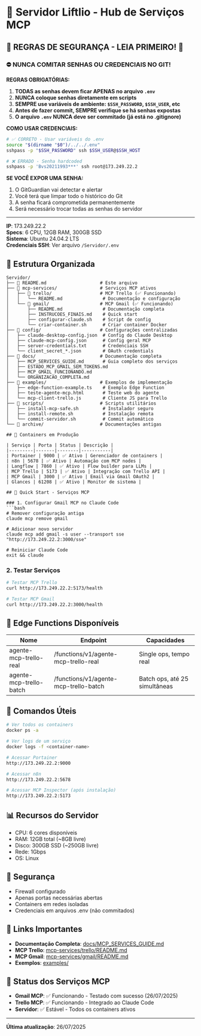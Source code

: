 # 🚀 Servidor Liftlio - Hub de Serviços MCP

## 🚨 REGRAS DE SEGURANÇA - LEIA PRIMEIRO! 🚨

### ⛔ NUNCA COMITAR SENHAS OU CREDENCIAIS NO GIT!

**REGRAS OBRIGATÓRIAS:**
1. **TODAS as senhas devem ficar APENAS no arquivo `.env`**
2. **NUNCA coloque senhas diretamente em scripts**
3. **SEMPRE use variáveis de ambiente: `$SSH_PASSWORD`, `$SSH_USER`, etc**
4. **Antes de fazer commit, SEMPRE verifique se há senhas expostas**
5. **O arquivo `.env` NUNCA deve ser commitado (já está no .gitignore)**

**COMO USAR CREDENCIAIS:**
```bash
# ✅ CORRETO - Usar variáveis do .env
source "$(dirname "$0")/../../.env"
sshpass -p "$SSH_PASSWORD" ssh $SSH_USER@$SSH_HOST

# ❌ ERRADO - Senha hardcoded
sshpass -p 'Bvs20211993***' ssh root@173.249.22.2
```

**SE VOCÊ EXPOR UMA SENHA:**
1. O GitGuardian vai detectar e alertar
2. Você terá que limpar todo o histórico do Git
3. A senha ficará comprometida permanentemente
4. Será necessário trocar todas as senhas do servidor

---

**IP**: 173.249.22.2  
**Specs**: 6 CPU, 12GB RAM, 300GB SSD  
**Sistema**: Ubuntu 24.04.2 LTS  
**Credenciais SSH**: Ver arquivo `/Servidor/.env`  

## 📁 Estrutura Organizada

```
Servidor/
├── 📄 README.md                    # Este arquivo
├── 📁 mcp-services/                # Serviços MCP ativos
│   ├── 📁 trello/                  # MCP Trello (✅ Funcionando)
│   │   └── README.md               # Documentação e configuração
│   └── 📁 gmail/                   # MCP Gmail (✅ Funcionando)
│       ├── README.md               # Documentação completa
│       ├── INSTRUCOES_FINAIS.md    # Quick start
│       ├── configurar-claude.sh    # Script de config
│       └── criar-container.sh      # Criar container Docker
├── 📁 config/                      # Configurações centralizadas
│   ├── claude-desktop-config.json  # Config do Claude Desktop
│   ├── claude-mcp-config.json      # Config geral MCP
│   ├── server-credentials.txt      # Credenciais SSH
│   └── client_secret_*.json        # OAuth credentials
├── 📁 docs/                        # Documentação completa
│   ├── MCP_SERVICES_GUIDE.md       # Guia completo dos serviços
│   ├── ESTADO_MCP_GMAIL_SEM_TOKENS.md
│   ├── MCP_GMAIL_FUNCIONANDO.md
│   └── ORGANIZACAO_COMPLETA.md
├── 📁 examples/                    # Exemplos de implementação
│   ├── edge-function-example.ts    # Exemplo Edge Function
│   ├── teste-agente-mcp.html       # Teste web do agente
│   └── mcp-client-trello.js        # Cliente JS para Trello
├── 📁 scripts/                     # Scripts utilitários
│   ├── install-mcp-safe.sh         # Instalador seguro
│   ├── install-remote.sh           # Instalação remota
│   └── commit-servidor.sh          # Commit automático
└── 📁 archive/                     # Documentações antigas

## 🐳 Containers em Produção

| Serviço | Porta | Status | Descrição |
|---------|-------|--------|-----------|
| Portainer | 9000 | ✅ Ativo | Gerenciador de containers |
| n8n | 5678 | ✅ Ativo | Automação com MCP nodes |
| Langflow | 7860 | ✅ Ativo | Flow builder para LLMs |
| MCP Trello | 5173 | ✅ Ativo | Integração com Trello API |
| MCP Gmail | 3000 | ✅ Ativo | Email via Gmail OAuth2 |
| Glances | 61208 | ✅ Ativo | Monitor de sistema |

## 🚀 Quick Start - Serviços MCP

### 1. Configurar Gmail MCP no Claude Code
```bash
# Remover configuração antiga
claude mcp remove gmail

# Adicionar novo servidor
claude mcp add gmail -s user --transport sse "http://173.249.22.2:3000/sse"

# Reiniciar Claude Code
exit && claude
```

### 2. Testar Serviços
```bash
# Testar MCP Trello
curl http://173.249.22.2:5173/health

# Testar MCP Gmail  
curl http://173.249.22.2:3000/health
```

## 📝 Edge Functions Disponíveis

| Nome | Endpoint | Capacidades |
|------|----------|-------------|
| agente-mcp-trello-real | /functions/v1/agente-mcp-trello-real | Single ops, tempo real |
| agente-mcp-trello-batch | /functions/v1/agente-mcp-trello-batch | Batch ops, até 25 simultâneas |

## 🔧 Comandos Úteis

```bash
# Ver todos os containers
docker ps -a

# Ver logs de um serviço
docker logs -f <container-name>

# Acessar Portainer
http://173.249.22.2:9000

# Acessar n8n
http://173.249.22.2:5678

# Acessar MCP Inspector (após instalação)
http://173.249.22.2:5173
```

## 📊 Recursos do Servidor

- CPU: 6 cores disponíveis
- RAM: 12GB total (~8GB livre)
- Disco: 300GB SSD (~250GB livre)
- Rede: 1Gbps
- OS: Linux

## 🔐 Segurança

- Firewall configurado
- Apenas portas necessárias abertas
- Containers em redes isoladas
- Credenciais em arquivos .env (não commitados)

## 🔗 Links Importantes

- **Documentação Completa**: [docs/MCP_SERVICES_GUIDE.md](./docs/MCP_SERVICES_GUIDE.md)
- **MCP Trello**: [mcp-services/trello/README.md](./mcp-services/trello/README.md)
- **MCP Gmail**: [mcp-services/gmail/README.md](./mcp-services/gmail/README.md)
- **Exemplos**: [examples/](./examples/)

## 🎯 Status dos Serviços MCP

- **Gmail MCP**: ✅ Funcionando - Testado com sucesso (26/07/2025)
- **Trello MCP**: ✅ Funcionando - Integrado ao Claude Code
- **Servidor**: ✅ Estável - Todos os containers ativos

---

**Última atualização**: 26/07/2025